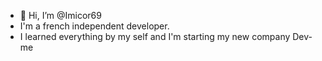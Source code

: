 - 👋 Hi, I’m @Imicor69
- I'm a french independent developer.
- I learned everything by my self and I'm starting my new company Dev-me 

